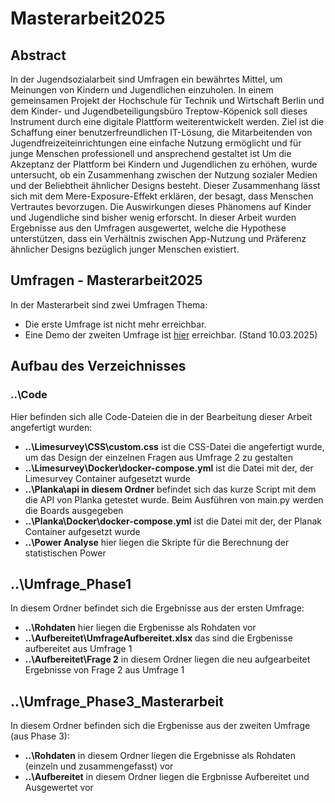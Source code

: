 # Masterarbeit2025
## Abstract 
In der Jugendsozialarbeit sind Umfragen ein bewährtes Mittel, um Meinungen
von Kindern und Jugendlichen einzuholen. In einem gemeinsamen Projekt der
Hochschule für Technik und Wirtschaft Berlin und dem Kinder- und
Jugendbeteiligungsbüro Treptow-Köpenick soll dieses Instrument durch eine
digitale Plattform weiterentwickelt werden. Ziel ist die Schaffung einer
benutzerfreundlichen IT-Lösung, die Mitarbeitenden von
Jugendfreizeiteinrichtungen eine einfache Nutzung ermöglicht und für junge
Menschen professionell und ansprechend gestaltet ist
Um die Akzeptanz der Plattform bei Kindern und Jugendlichen zu erhöhen, wurde
untersucht, ob ein Zusammenhang zwischen der Nutzung sozialer Medien und
der Beliebtheit ähnlicher Designs besteht. Dieser Zusammenhang lässt sich mit
dem Mere-Exposure-Effekt erklären, der besagt, dass Menschen Vertrautes
bevorzugen. Die Auswirkungen dieses Phänomens auf Kinder und Jugendliche
sind bisher wenig erforscht. In dieser Arbeit wurden Ergebnisse aus den
Umfragen ausgewertet, welche die Hypothese unterstützen, dass ein Verhältnis
zwischen App-Nutzung und Präferenz ähnlicher Designs bezüglich junger
Menschen existiert. 
## Umfragen - Masterarbeit2025
In der Masterarbeit sind zwei Umfragen Thema: 
* Die erste Umfrage ist nicht mehr erreichbar. 
* Eine Demo der zweiten Umfrage ist [hier](https://leon.arisi.de/index.php/42?lang=de-easy) erreichbar. (Stand 10.03.2025)
## Aufbau des Verzeichnisses
### ..\Code
Hier befinden sich alle Code-Dateien die in der Bearbeitung dieser Arbeit angefertigt wurden: 
* **..\Limesurvey\CSS\custom.css** ist die CSS-Datei die angefertigt wurde, um das Design der einzelnen Fragen aus Umfrage 2 zu gestalten
* **..\Limesurvey\Docker\docker-compose.yml** ist die Datei mit der, der Limesurvey Container aufgesetzt wurde
* **..\Planka\api in diesem Ordner** befindet sich das kurze Script mit dem die API von Planka getestet wurde. Beim Ausführen von main.py werden die Boards ausgegeben
* **..\Planka\Docker\docker-compose.yml** ist die Datei mit der, der Planak Container aufgesetzt wurde
*  **..\Power Analyse** hier liegen die Skripte für die Berechnung der statistischen Power
## ..\Umfrage_Phase1
In diesem Ordner befindet sich die Ergebnisse aus der ersten Umfrage: 
* **..\Rohdaten** hier liegen die Ergbenisse als Rohdaten vor
* **..\Aufbereitet\UmfrageAufbereitet.xlsx** das sind die Ergbenisse aufbereitet aus Umfrage 1
* **..\Aufbereitet\Frage 2** in diesem Ordner liegen die neu aufgearbeitet Ergebnisse von Frage 2 aus Umfrage 1
##  ..\Umfrage_Phase3_Masterarbeit
In diesem Ordner befinden sich die Ergbenisse aus der zweiten Umfrage (aus Phase 3):
* **..\Rohdaten** in diesem Ordner liegen die Ergebnisse als Rohdaten (einzeln und zusammengefasst) vor
* **..\Aufbereitet** in diesem Ordner liegen die Ergbnisse Aufbereitet und Ausgewertet vor

